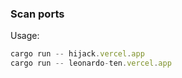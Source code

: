 ### Scan ports

Usage:
```javascript
cargo run -- hijack.vercel.app
cargo run -- leonardo-ten.vercel.app
```